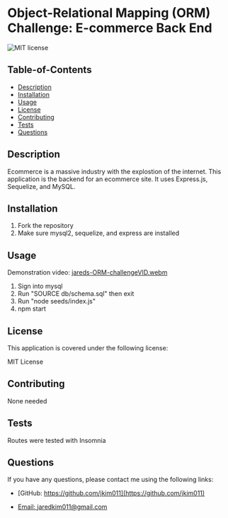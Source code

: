 # Object-Relational Mapping (ORM) Challenge: E-commerce Back End

  
  ![MIT license](https://img.shields.io/badge/License-MIT-blue.svg)
    

  ## Table-of-Contents
  * [Description](#description)
  * [Installation](#installation)
  * [Usage](#usage)
  * [License](#license)
  * [Contributing](#contributing)
  * [Tests](#tests)
  * [Questions](#questions)
  
  ## Description
  Ecommerce is a massive industry with the explostion of the internet. This application is the backend for an ecommerce site. It uses Express.js, Sequelize, and MySQL. 

  ## Installation
  1. Fork the repository 
  2. Make sure mysql2, sequelize, and express are installed

  ## Usage
  Demonstration video: [jareds-ORM-challengeVID.webm](https://user-images.githubusercontent.com/112585959/208020243-6c40ce8a-cd15-4646-ad94-f3daf4747427.webm)

  1. Sign into mysql
  2. Run "SOURCE db/schema.sql" then exit
  3. Run "node seeds/index.js"
  4. npm start
  
  ## License 
  This application is covered under the following license:

  MIT License

  ## Contributing
  None needed

  ## Tests
  Routes were tested with Insomnia

  ## Questions
  If you have any questions, please contact me using the following links:

  - [GitHub: https://github.com/jkim011](https://github.com/jkim011)

  - [Email: jaredkim011@gmail.com](mailto:jaredkim011@gmail.com)
